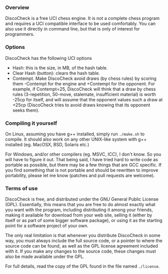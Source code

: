 ### Overview

DiscoCheck is a free UCI chess engine. It is not a complete chess program and requires a UCI
compatible interface to be used comfortably. You can also use it directly in command line, but that
is only of interest for programmers.

### Options

DiscoCheck has the following UCI options

* Hash: this is the size, in MB, of the hash table.
* Clear Hash (button): clears the hash table.
* Contempt. Make DiscoCheck avoid draws (by chess rules) by scoring them -Contempt for the engine and
+Contempt for the opponent. For example, if Contempt=25, DiscoCheck will think that a draw by chess
rules (3-repetition, 50-move, stalemate, insufficient material) is worth -25cp for itself, and will
assume that the opponent values such a draw at +25cp (DiscoCheck tries to avoid draws knowing that
its opponent seeks them).

### Compiling it yourself

On Linux, assuming you have g++ installed, simply run `./make.sh` to compile. It should also work on
any other UNIX-like system with g++ installed (eg. MacOSX, BSD, Solaris etc.)

For Windows, and/or other compilers (eg. MSVC, ICC), I don't know. So you will have to figure it out.
That being said, I have tried hard to write code as portable as possible, but there may be a few things
that are GCC specific. If you find something that is not portable and should be rewritten to improve
portability, please let me know (patches and pull requests are welcome).

### Terms of use

DiscoCheck is free, and distributed under the GNU General Public License (GPL). Essentially, this
means that you are free to do almost exactly what you want with the program, including distributing
it among your friends, making it available for download from your web site, selling it (either by
itself or as part of some bigger software package), or using it as the starting point for a software
project of your own.

The only real limitation is that whenever you distribute DiscoCheck in some way, you must always
include the full source code, or a pointer to where the source code can be found, as well as the GPL
license agreement included with it. If you make any changes to the source code, these changes must
also be made available under the GPL.

For full details, read the copy of the GPL found in the file named `./license`.
